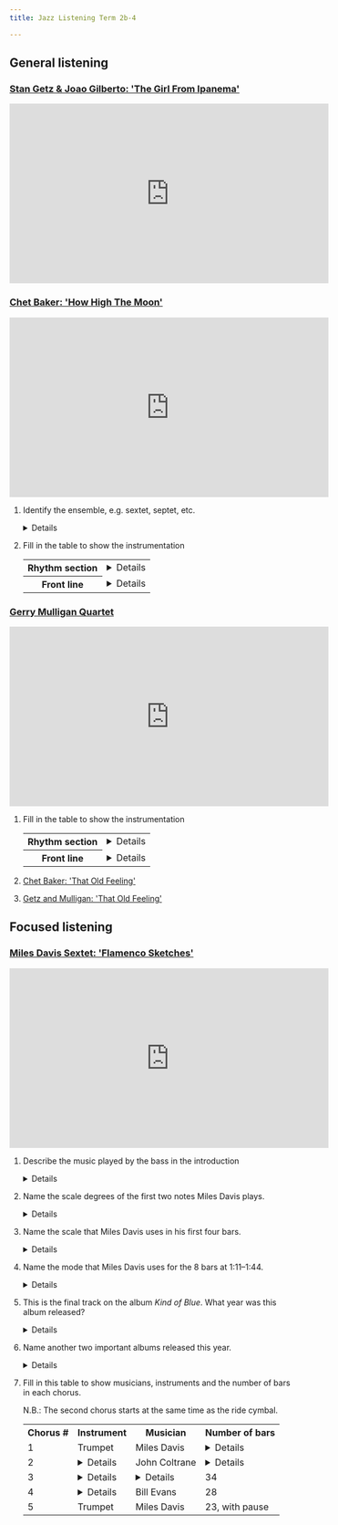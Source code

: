 ```yaml
---
title: Jazz Listening Term 2b-4

---
```


## General listening

<!-- 
* [Ella Fitzgerald: That Old Feeling](https://www.youtube.com/watch?v=Mh_-uUMvFg0)
* [Adelaide Hall & Fats Waller: That Old Feeling](https://www.youtube.com/watch?v=JZrKKs-gUds)
--> 

### [Stan Getz & Joao Gilberto: 'The Girl From Ipanema'](https://www.youtube.com/watch?v=j8VPmtyLqSY)

<iframe width="560" height="315" src="https://www.youtube.com/embed/j8VPmtyLqSY" title="YouTube video player" frameborder="0" allow="accelerometer; autoplay; clipboard-write; encrypted-media; gyroscope; picture-in-picture" allowfullscreen></iframe>



### [Chet Baker: 'How High The Moon'](https://www.youtube.com/watch?v=-6nQ-RHDBJc)

<iframe width="560" height="315" src="https://www.youtube.com/embed/-6nQ-RHDBJc" title="YouTube video player" frameborder="0" allow="accelerometer; autoplay; clipboard-write; encrypted-media; gyroscope; picture-in-picture" allowfullscreen></iframe>


1. Identify the ensemble, e.g. sextet, septet, etc.

	<details>Sextet</details>
	
2. Fill in the table to show the instrumentation


	<table>
	<tr>
		<th>Rhythm section</th>
		<td>
			<details><ul><li>Piano</li><li>Bass</li><li>Drums</li></ul></details>
		</td>
	</tr>
	
	<tr>
		<th>Front line</th>
		<td>
			<details><ul><li>Baritone saxophone</li><li>Trumpet</li><li>(Alto) Flute</li></ul></details>
		</td>
	</tr>
	</table>


### [Gerry Mulligan Quartet](https://www.youtube.com/watch?v=zTuMGCXgpvQ)

<iframe width="560" height="315" src="https://www.youtube.com/embed/zTuMGCXgpvQ" title="YouTube video player" frameborder="0" allow="accelerometer; autoplay; clipboard-write; encrypted-media; gyroscope; picture-in-picture" allowfullscreen></iframe>

1. Fill in the table to show the instrumentation

	<table>
	<tr>
		<th>Rhythm section</th>
		<td>
			<details><ul><li>Bass</li><li>Drums</li></ul></details>
		</td>
	</tr>
	
	<tr>
		<th>Front line</th>
		<td>
			<details><ul><li>Baritone saxophone</li><li>Trumpet</li></ul></details>
		</td>
	</tr>
	</table>

2. [Chet Baker: 'That Old Feeling'](https://www.youtube.com/watch?v=-1Lchlw0GbI)
2. [Getz and Mulligan: 'That Old Feeling'](https://www.youtube.com/watch?v=NVnDl6rJC9Q)


## Focused listening

### [Miles Davis Sextet: 'Flamenco Sketches'](https://www.youtube.com/watch?v=nTwp1sgUJrM)


<iframe width="560" height="315" src="https://www.youtube.com/embed/nTwp1sgUJrM?start=0" title="YouTube video player" frameborder="0" allow="accelerometer; autoplay; clipboard-write; encrypted-media; gyroscope; picture-in-picture" allowfullscreen></iframe>


1. Describe the music played by the bass in the introduction

	<details>
	<ul>
	<li>Starts with an anacrusis, on the dominant</li>
	<li>Dotted minim and crotchet rhythm</li>
	<li>Sometimes two notes at once</li>
	<li>Tonic pedal</li>
	<li>Two-note ostinato</li>
	<li>Focused on the tonic and dominant</li>
	</ul>
	</details>
	
2. Name the scale degrees of the first two notes Miles Davis plays.

	<details>Second and fifth. (Supertonic and dominant.)</details>

3. Name the scale that Miles Davis uses in his first four bars.

	<details>Major scale.</details>

3. Name the mode that Miles Davis uses for the 8 bars at 1:11–1:44.

	<details>Phrygian. D-Eb-F-G-A-Bb-C.</details>
	
4. This is the final track on the album *Kind of Blue*. What year was this album released?

	<details>1959.</details>
	
5. Name another two important albums released this year.

	<details>The most famous are:
	<ul>
	<li>Dave Brubeck Quartet: <i>Time Out</i></li>
	<li>John Coltrane: <i>Giant Steps</i>
	<li>Charles Mingus: <i>Mingus Ah Um</i></li>
	<li>Ornette Coleman: <i>The Shape of Jazz to Come</i></li>
	<li>Miles Davis: (<i>Kind of Blue</i>,) <i>Porgy and Bess</i></li>
	</ul>
	</details>
	
	
4. Fill in this table to show musicians, instruments and the number of bars in each chorus.

	N.B.: The second chorus starts at the same time as the ride cymbal.

	<table>
	<tr>
		<th>Chorus #</th><th>Instrument</th><th>Musician</th><th>Number of bars</th>
	</tr>
		
	<tr>
		<td>1</td>
		<td>Trumpet</td>
		<td>Miles Davis</td>
		<td><details>24</details></td>
	</tr>
		
	<tr>
		<td>2</td>
		<td><details>Tenor saxophone</details></td>
		<td>John Coltrane</td>
		<td><details>25</details></td>
	</tr>
		
	<tr>
		<td>3</td>
		<td><details>Alto saxophone</details></td>
		<td><details>Cannonball Adderley</details></td>
		<td>34</td>
	</tr>
		
	<tr>
		<td>4</td>
		<td><details>Piano</details></td>
		<td>Bill Evans</td>
		<td>28</td>
	</tr>
		
	<tr>
		<td>5</td>
		<td>Trumpet</td>
		<td>Miles Davis</td>
		<td>23, with pause</td>
	</tr>
		
	</table>


	
<!--
## Optional extra listening

* [Kind of Bloop, the 8-bit Kind of Blue](https://kindofbloop.com/)
* Art Blakey in 1963 with Freddie Hubbard, Wayne Shorter, etc.:

	<iframe width="560" height="315" src="https://www.youtube.com/embed/1oITDUn70uY" title="YouTube video player" frameborder="0" allow="accelerometer; autoplay; clipboard-write; encrypted-media; gyroscope; picture-in-picture" allowfullscreen></iframe>

* Adelaide Hall and Fats Waller in 1938:

	<iframe width="560" height="315" src="https://www.youtube.com/embed/JZrKKs-gUds" title="YouTube video player" frameborder="0" allow="accelerometer; autoplay; clipboard-write; encrypted-media; gyroscope; picture-in-picture" allowfullscreen></iframe>
	-->
	


